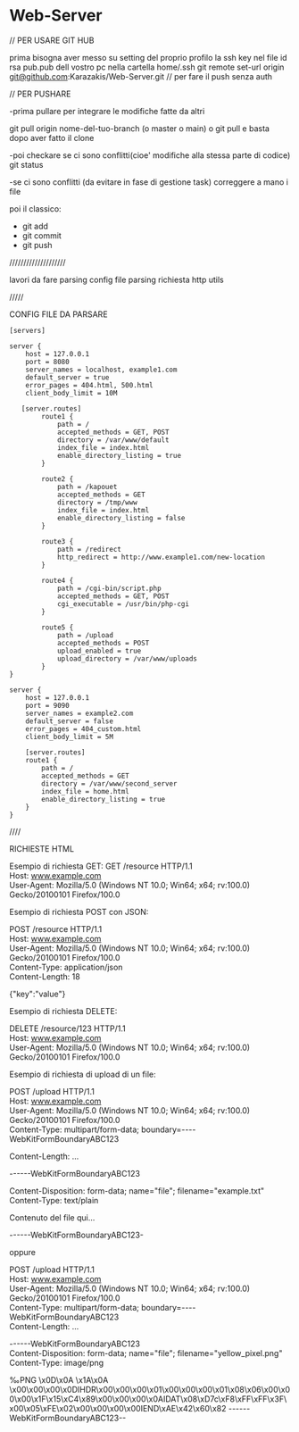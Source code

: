 # Web-Server

// PER USARE GIT HUB

prima bisogna aver messo su setting del proprio profilo la ssh key nel file id rsa pub.pub dell vostro pc nella cartella home/.ssh
git remote set-url origin git@github.com:Karazakis/Web-Server.git // per fare il push senza auth


// PER PUSHARE 

-prima pullare per integrare le modifiche fatte da altri 

git pull origin nome-del-tuo-branch (o master o main)  o git pull e basta dopo aver fatto il clone

-poi checkare se ci sono conflitti(cioe' modifiche alla stessa parte di codice)
git status

-se ci sono conflitti (da evitare in fase di gestione task) correggere a mano i file

poi il classico:

- git add
- git commit
- git push


////////////////////

lavori da fare
parsing config file
parsing richiesta http
utils


/////

CONFIG FILE DA PARSARE

    [servers]
    
    server {
        host = 127.0.0.1
        port = 8080
        server_names = localhost, example1.com
        default_server = true
        error_pages = 404.html, 500.html
        client_body_limit = 10M
    
       [server.routes]
            route1 {
                path = /
                accepted_methods = GET, POST
                directory = /var/www/default
                index_file = index.html
                enable_directory_listing = true
            }
        
            route2 {
                path = /kapouet
                accepted_methods = GET
                directory = /tmp/www
                index_file = index.html
                enable_directory_listing = false
            }
            
            route3 {
                path = /redirect
                http_redirect = http://www.example1.com/new-location
            }
            
            route4 {
                path = /cgi-bin/script.php
                accepted_methods = GET, POST
                cgi_executable = /usr/bin/php-cgi
            }
            
            route5 {
                path = /upload
                accepted_methods = POST
                upload_enabled = true
                upload_directory = /var/www/uploads
            }
    }
    
    server {
        host = 127.0.0.1
        port = 9090
        server_names = example2.com
        default_server = false
        error_pages = 404_custom.html
        client_body_limit = 5M
    
        [server.routes]
        route1 {
            path = /
            accepted_methods = GET
            directory = /var/www/second_server
            index_file = home.html
            enable_directory_listing = true
        }
    }


////

RICHIESTE HTML

Esempio di richiesta GET:
GET /resource HTTP/1.1<br>
Host: www.example.com<br>
User-Agent: Mozilla/5.0 (Windows NT 10.0; Win64; x64; rv:100.0) Gecko/20100101 Firefox/100.0<br>


Esempio di richiesta POST con JSON:

POST /resource HTTP/1.1<br>
Host: www.example.com<br>
User-Agent: Mozilla/5.0 (Windows NT 10.0; Win64; x64; rv:100.0) Gecko/20100101 Firefox/100.0<br>
Content-Type: application/json<br>
Content-Length: 18<br>

{"key":"value"}


Esempio di richiesta DELETE:

DELETE /resource/123 HTTP/1.1<br>
Host: www.example.com<br>
User-Agent: Mozilla/5.0 (Windows NT 10.0; Win64; x64; rv:100.0) Gecko/20100101 Firefox/100.0<br>


Esempio di richiesta di upload di un file:

POST /upload HTTP/1.1<br>
Host: www.example.com<br>
User-Agent: Mozilla/5.0 (Windows NT 10.0; Win64; x64; rv:100.0) Gecko/20100101 Firefox/100.0<br>
Content-Type: multipart/form-data; boundary=----WebKitFormBoundaryABC123<br>

Content-Length: ...

------WebKitFormBoundaryABC123

Content-Disposition: form-data; name="file"; filename="example.txt"<br>
Content-Type: text/plain<br>


Contenuto del file qui...

------WebKitFormBoundaryABC123-


oppure

POST /upload HTTP/1.1<br>
Host: www.example.com<br>
User-Agent: Mozilla/5.0 (Windows NT 10.0; Win64; x64; rv:100.0) Gecko/20100101 Firefox/100.0<br>
Content-Type: multipart/form-data; boundary=----WebKitFormBoundaryABC123<br>
Content-Length: ...<br>

------WebKitFormBoundaryABC123<br>
Content-Disposition: form-data; name="file"; filename="yellow_pixel.png"<br>
Content-Type: image/png<br>

‰PNG
\x0D\x0A
\x1A\x0A
\x00\x00\x00\x0DIHDR\x00\x00\x00\x01\x00\x00\x00\x01\x08\x06\x00\x00\x00\x1F\x15\xC4\x89\x00\x00\x00\x0AIDAT\x08\xD7c\xF8\xFF\xFF\x3F\x00\x05\xFE\x02\x00\x00\x00\x00IEND\xAE\x42\x60\x82
------WebKitFormBoundaryABC123--
